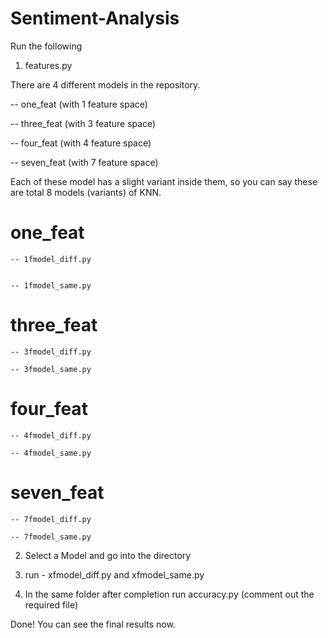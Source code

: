 # Sentiment-Analysis

Run the following

1. features.py


There are 4 different models in the repository.

-- one_feat (with 1 feature space)

-- three_feat (with 3 feature space)

-- four_feat (with 4 feature space)

-- seven_feat (with 7 feature space)


Each of these model has a slight variant inside them, so you can say these are total 8 models (variants) of KNN.

# one_feat

    -- 1fmodel_diff.py
    
    
    -- 1fmodel_same.py

# three_feat

    -- 3fmodel_diff.py
    
    -- 3fmodel_same.py

# four_feat

    -- 4fmodel_diff.py
    
    -- 4fmodel_same.py

# seven_feat

    -- 7fmodel_diff.py
    
    -- 7fmodel_same.py


2. Select a Model and go into the directory


3. run - xfmodel_diff.py and xfmodel_same.py


4. In the same folder after completion run accuracy.py (comment out the required file)


Done! You can see the final results now.
